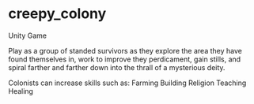 # creepy_colony
Unity Game


Play as a group of standed survivors as they explore the area they have found themselves in, work to improve they perdicament, gain stills, and spiral farther and farther down into the thrall of a mysterious deity.

Colonists can increase skills such as:
Farming
Building
Religion
Teaching
Healing
